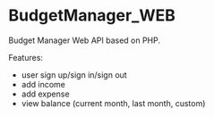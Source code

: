 # BudgetManager_WEB

Budget Manager Web API based on PHP.

Features:
- user sign up/sign in/sign out
- add income
- add expense
- view balance (current month, last month, custom)
